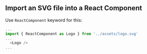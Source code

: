 ## Import an SVG file into a React Component
Use `ReactComponent` keyword for this:
```js
...
import { ReactComponent as Logo } from '../assets/logo.svg'
...
  <Logo />
...
```
